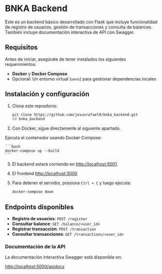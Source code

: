 # BNKA Backend

Este es un backend básico desarrollado con Flask que incluye funcionalidad de registro de usuarios, gestión de transacciones y consulta de balances. También incluye documentación interactiva de API con Swagger.

## Requisitos

Antes de iniciar, asegúrate de tener instalados los siguientes requerimientos:

- **Docker** y **Docker Compose**
- Opcional: Un entorno virtual (`venv`) para gestionar dependencias locales

## Instalación y configuración

1. Clona este repositorio:

    ```bash
    git clone https://github.com/jesusrafael9/bnka_backend.git
    cd bnka_backend
    ```

2. Con Docker, sigue directamente al siguiente apartado.

Ejecuta el contenedor usando Docker Compose:

    ```bash
    docker-compose up --build
    ```

3. El backend estará corriendo en [http://localhost:5001](http://localhost:5001).

4. El frontend [http://localhost:3000](http://localhost:3000)

5. Para detener el servidor, presiona `Ctrl + C` y luego ejecuta:

    ```bash
    docker-compose down
    ```
   

## Endpoints disponibles

- **Registro de usuarios**: `POST /register`
- **Consultar balance**: `GET /balance/<user_id>`
- **Registrar transacción**: `POST /transaction`
- **Consultar transacciones**: `GET /transactions/<user_id>`

### Documentación de la API

La documentación interactiva Swagger está disponible en:

[http://localhost:5000/apidocs](http://localhost:5001/apidocs)

